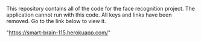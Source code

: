 This repository contains all of the code for the face recognition project. The application cannot run with this code. All keys and links have been removed. Go to the link below to view it. 

"https://smart-brain-115.herokuapp.com/"
